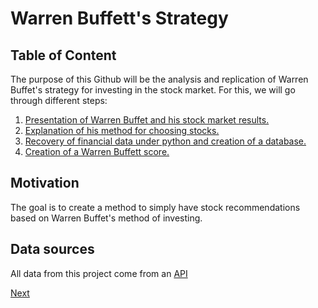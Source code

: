 # Warren Buffett's Strategy

## Table of Content

The purpose of this Github will be the analysis and replication of Warren Buffet's strategy for investing in the stock market.
For this, we will go through different steps:
1. [Presentation of Warren Buffet and his stock market results.](https://github.com/Germain24/Warren-Buffet-s-strategy/tree/main/English/1.%20Presentation)
2. [Explanation of his method for choosing stocks.](https://github.com/Germain24/Warren-Buffet-s-strategy/tree/main/English/2.%20Method)
3. [Recovery of financial data under python and creation of a database.](https://github.com/Germain24/Warren-Buffet-s-strategy/tree/main/English/3.%20Database)
4. [Creation of a Warren Buffett score.](https://github.com/Germain24/Warren-Buffet-s-strategy/tree/main/English/4.%20Score%20WB)

## Motivation

The goal is to create a method to simply have stock recommendations based on Warren Buffet's method of investing.

## Data sources

All data from this project come from an [API](https://site.financialmodelingprep.com/)


[Next](https://github.com/Germain24/Warren-Buffet-s-strategy/tree/main/English/1.%20Presentation)